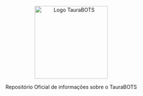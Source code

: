 
<div style="text-align: center;">
    <img src="https://github.com/taurabots.png" alt="Logo TauraBOTS" style="width: 200px;">
    <p> Repositório Oficial de informações sobre o TauraBOTS </p>
</div>

